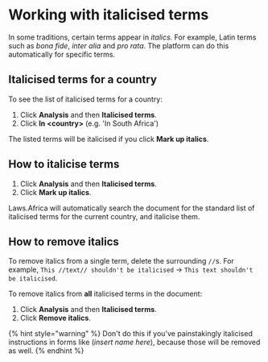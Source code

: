# Working with italicised terms

In some traditions, certain terms appear in _italics._ For example, Latin terms such as _bona fide_, _inter alia_ and _pro rata_. The platform can do this automatically for specific terms.

## Italicised terms for a country

To see the list of italicised terms for a country:

1. Click **Analysis** and then **Italicised terms**.
2. Click **In &lt;country&gt;** \(e.g. 'In South Africa'\)

The listed terms will be italicised if you click **Mark up italics**.

## How to italicise terms

1. Click **Analysis** and then **Italicised terms**.
2. Click **Mark up italics**.

Laws.Africa will automatically search the document for the standard list of italicised terms for the current country, and italicise them.

## How to remove italics

To remove italics from a single term, delete the surrounding `//`s. For example, `This //text// shouldn't be italicised` → `This text shouldn't be italicised`. 

To remove italics from **all** italicised terms in the document:

1. Click **Analysis** and then **Italicised terms**.
2. Click **Remove italics**.

{% hint style="warning" %}
Don't do this if you've painstakingly italicised instructions in forms like \(_insert name here_\), because those will be removed as well.
{% endhint %}

